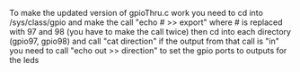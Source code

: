 To make the updated version of gpioThru.c work
you need to cd into /sys/class/gpio and make the call "echo # >> export" where #
is replaced with 97 and 98 (you have to make the call twice) then cd into each
directory (gpio97, gpio98) and call "cat direction" if the output from that call
is "in" you need to call "echo out >> direction" to set the gpio ports to outputs
for the leds
